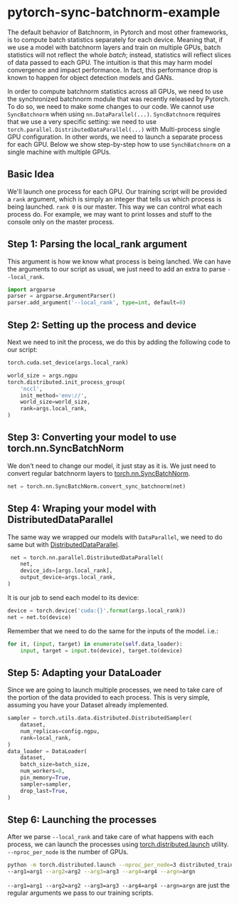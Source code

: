 # pytorch-sync-batchnorm-example

The default behavior of Batchnorm, in Pytorch and most other frameworks, is to compute batch statistics separately for each device. Meaning that, if we use a model with batchnorm layers and train on multiple GPUs, batch statistics will not reflect the whole *batch*; instead, statistics will reflect slices of data passed to each GPU. The intuition is that this may harm model convergence and impact performance. In fact, this performance drop is known to happen for object detection models and GANs.

In order to compute batchnorm statistics across all GPUs, we need to use the synchronized batchnorm module that was recently released by Pytorch. To do so, we need to make some changes to our code. We cannot use `SyncBatchnorm` when using `nn.DataParallel(...)`. `SyncBatchnorm` requires that we use a very specific setting: we need to use `torch.parallel.DistributedDataParallel(...)` with Multi-process single GPU configuration. In other words, we need to launch a separate process for each GPU. Below we show step-by-step how to use `SynchBatchnorm` on a single machine with multiple GPUs.

## Basic Idea

We'll launch one process for each GPU. Our training script will be provided a `rank` argument, which is simply an integer that tells us which process is being launched. `rank 0` is our master. This way we can control what each process do. For example, we may want to print losses and stuff to the console only on the master process.

## Step 1: Parsing the local_rank argument

This argument is how we know what process is being lanched. We can have the arguments to our script as usual, we just need to add an extra to parse `--local_rank`.

```python
import argparse
parser = argparse.ArgumentParser()
parser.add_argument('--local_rank', type=int, default=0)
```


## Step 2: Setting up the process and device

Next we need to init the process, we do this by adding the following code to our script:

```python
torch.cuda.set_device(args.local_rank)

world_size = args.ngpu
torch.distributed.init_process_group(
    'nccl',
    init_method='env://',
    world_size=world_size,
    rank=args.local_rank,
)
```



## Step 3: Converting your model to use torch.nn.SyncBatchNorm

We don't need to change our model, it just stay as it is. We just need to convert regular batchnorm layers to [torch.nn.SyncBatchNorm](https://pytorch.org/docs/master/nn.html#torch.nn.SyncBatchNorm).

```python
net = torch.nn.SyncBatchNorm.convert_sync_batchnorm(net)
```

## Step 4: Wraping your model with DistributedDataParallel

The same way we wrapped our models with `DataParallel`, we need to do same but with [DistributedDataParallel](https://pytorch.org/docs/master/nn.html#distributeddataparallel).

```python
 net = torch.nn.parallel.DistributedDataParallel(
    net,
    device_ids=[args.local_rank],
    output_device=args.local_rank,
)
```

It is our job to send each model to its device:

```python
device = torch.device('cuda:{}'.format(args.local_rank))
net = net.to(device)
```

Remember that we need to do the same for the inputs of the model. i.e.:

```python
for it, (input, target) in enumerate(self.data_loader):
    input, target = input.to(device), target.to(device)
```

## Step 5: Adapting your DataLoader

Since we are going to launch multiple processes, we need to take care of the portion of the data provided to each process. This is very simple, assuming you have your Dataset already implemented.

```python
sampler = torch.utils.data.distributed.DistributedSampler(
    dataset,
    num_replicas=config.ngpu,
    rank=local_rank,
)
data_loader = DataLoader(
    dataset,
    batch_size=batch_size,
    num_workers=8,
    pin_memory=True,
    sampler=sampler,
    drop_last=True,
)
```

## Step 6: Launching the processes

After we parse `--local_rank` and take care of what happens with each process, we can launch the processes using [torch.distributed.launch](https://pytorch.org/docs/master/distributed.html#launch-utility) utility. `--nproc_per_node` is the number of GPUs.

```bash
python -m torch.distributed.launch --nproc_per_node=3 distributed_train.py \
--arg1=arg1 --arg2=arg2 --arg3=arg3 --arg4=arg4 --argn=argn
```

`--arg1=arg1 --arg2=arg2 --arg3=arg3 --arg4=arg4 --argn=argn` are just the regular arguments we pass to our training scripts.
